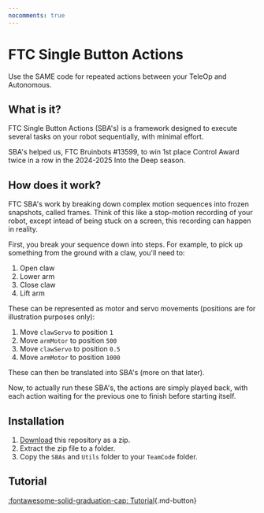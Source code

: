 ```yaml
---
nocomments: true
---
```


# FTC Single Button Actions

Use the SAME code for repeated actions between your TeleOp and Autonomous.

## What is it?

FTC Single Button Actions (SBA's) is a framework designed to execute several tasks on your robot sequentially, with minimal effort.

SBA's helped us, FTC Bruinbots #13599, to win 1st place Control Award twice in a row in the 2024-2025 Into the Deep season.

## How does it work?

FTC SBA's work by breaking down complex motion sequences into frozen snapshots, called frames. Think of this like a stop-motion recording of your robot, except intead of being stuck on a screen, this recording can happen in reality.

First, you break your sequence down into steps. For example, to pick up something from the ground with a claw, you'll need to:

1. Open claw
1. Lower arm
1. Close claw
1. Lift arm

These can be represented as motor and servo movements (positions are for illustration purposes only):

1. Move `clawServo` to position `1`
1. Move `armMotor` to position `500`
1. Move `clawServo` to position `0.5`
1. Move `armMotor` to position `1000`

These can then be translated into SBA's (more on that later).

Now, to actually run these SBA's, the actions are simply played back, with each action waiting for the previous one to finish before starting itself.

## Installation

1. [Download](https://github.com/3DCoded/FTC-Single-Button-Actions) this repository as a zip.
2. Extract the zip file to a folder.
3. Copy the `SBAs` and `Utils` folder to your `TeamCode` folder.

## Tutorial

[:fontawesome-solid-graduation-cap: Tutorial](toc.md){.md-button}